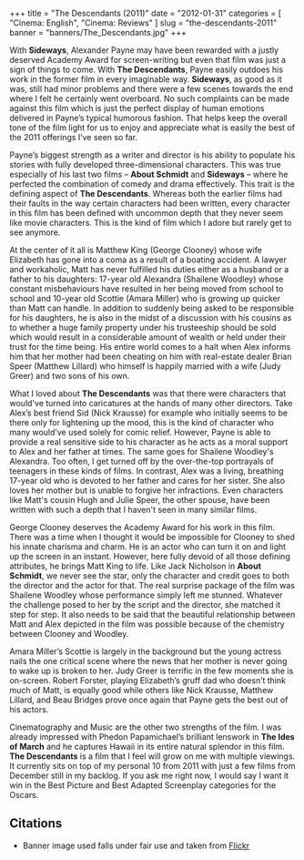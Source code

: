 +++
title = "The Descendants (2011)"
date = "2012-01-31"
categories = [
  "Cinema: English",
  "Cinema: Reviews"
]
slug = "the-descendants-2011"
banner = "banners/The_Descendants.jpg"
+++

With **Sideways**, Alexander Payne may have been rewarded with a justly deserved Academy Award for screen-writing but even that film was just a sign of things to come. With **The Descendants**, Payne easily outdoes his work in the former film in every imaginable way. **Sideways**, as good as it was, still had minor problems and there were a few scenes towards the end where I felt he certainly went overboard. No such complaints can be made against this film which is just the perfect display of human emotions delivered in Payne’s typical humorous fashion. That helps keep the overall tone of the film light for us to enjoy and appreciate what is easily the best of the 2011 offerings I’ve seen so far.

Payne’s biggest strength as a writer and director is his ability to populate his stories with fully developed three-dimensional characters. This was true especially of his last two films – **About Schmidt** and **Sideways** – where he perfected the combination of comedy and drama effectively. This trait is the defining aspect of **The Descendants**. Whereas both the earlier films had their faults in the way certain characters had been written, every character in this film has been defined with uncommon depth that they never seem like movie characters. This is the kind of film which I adore but rarely get to see anymore.

At the center of it all is Matthew King (George Clooney) whose wife Elizabeth has gone into a coma as a result of a boating accident. A lawyer and workaholic, Matt has never fulfilled his duties either as a husband or a father to his daughters: 17-year old Alexandra (Shailene Woodley) whose constant misbehaviours have resulted in her being moved from school to school and 10-year old Scottie (Amara Miller) who is growing up quicker than Matt can handle. In addition to suddenly being asked to be responsible for his daughters, he is also in the midst of a discussion with his cousins as to whether a huge family property under his trusteeship should be sold which would result in a considerable amount of wealth or held under their trust for the time being. His entire world comes to a halt when Alex informs him that her mother had been cheating on him with real-estate dealer Brian Speer (Matthew Lillard) who himself is happily married with a wife (Judy Greer) and two sons of his own.

What I loved about **The Descendants** was that there were characters that would've turned into caricatures at the hands of many other directors. Take Alex’s best friend Sid (Nick Krausse) for example who initially seems to be there only for lightening up the mood, this is the kind of character who many would’ve used solely for comic relief. However, Payne is able to provide a real sensitive side to his character as he acts as a moral support to Alex and her father at times. The same goes for Shailene Woodley's Alexandra. Too often, I get turned off by the over-the-top portrayals of teenagers in these kinds of films. In contrast, Alex was a living, breathing 17-year old who is devoted to her father and cares for her sister. She also loves her mother but is unable to forgive her infractions. Even characters like Matt's cousin Hugh and Julie Speer, the other spouse, have been written with such a depth that I haven't seen in many similar films.

George Clooney deserves the Academy Award for his work in this film. There was a time when I thought it would be impossible for Clooney to shed his innate charisma and charm. He is an actor who can turn it on and light up the screen in an instant. However, here fully devoid of all those defining attributes, he brings Matt King to life. Like Jack Nicholson in **About Schmidt**, we never see the star, only the character and credit goes to both the director and the actor for that. The real surprise package of the film was Shailene Woodley whose performance simply left me stunned. Whatever the challenge posed to her by the script and the director, she matched it step for step. It also needs to be said that the beautiful relationship between Matt and Alex depicted in the film was possible because of the chemistry between Clooney and Woodley.

Amara Miller’s Scottie is largely in the background but the young actress nails the one critical scene where the news that her mother is never going to wake up is broken to her. Judy Greer is terrific in the few moments she is on-screen. Robert Forster, playing Elizabeth’s gruff dad who doesn’t think much of Matt, is equally good while others like Nick Krausse, Matthew Lillard, and Beau Bridges prove once again that Payne gets the best out of his actors.

Cinematography and Music are the other two strengths of the film. I was already impressed with Phedon Papamichael’s brilliant lenswork in **The Ides of March** and he captures Hawaii in its entire natural splendor in this film. **The Descendants** is a film that I feel will grow on me with multiple viewings. It currently sits on top of my personal 10 from 2011 with just a few films from December still in my backlog. If you ask me right now, I would say I want it win in the Best Picture and Best Adapted Screenplay categories for the Oscars.

Citations
---------
- Banner image used falls under fair use and taken from [Flickr](https://c1.staticflickr.com/8/7202/6776781738_459b625466_b.jpg)

